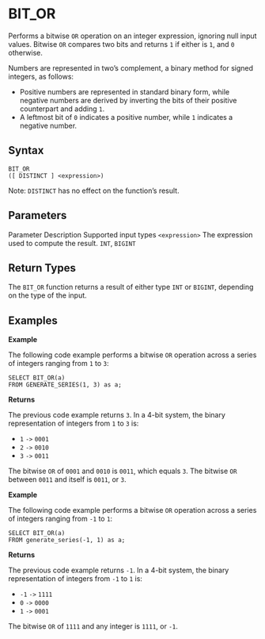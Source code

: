 # [](#bit_or)BIT\_OR

Performs a bitwise `OR` operation on an integer expression, ignoring null input values. Bitwise `OR` compares two bits and returns `1` if either is `1`, and `0` otherwise.

Numbers are represented in two’s complement, a binary method for signed integers, as follows:

- Positive numbers are represented in standard binary form, while negative numbers are derived by inverting the bits of their positive counterpart and adding `1`.
- A leftmost bit of `0` indicates a positive number, while `1` indicates a negative number.

## [](#syntax)Syntax

```
BIT_OR
([ DISTINCT ] <expression>)
```

Note: `DISTINCT` has no effect on the function’s result.

## [](#parameters)Parameters

Parameter Description Supported input types `<expression>` The expression used to compute the result. `INT`, `BIGINT`

## [](#return-types)Return Types

The `BIT_OR` function returns a result of either type `INT` or `BIGINT`, depending on the type of the input.

## [](#examples)Examples

**Example**

The following code example performs a bitwise `OR` operation across a series of integers ranging from `1` to `3`:

```
SELECT BIT_OR(a)
FROM GENERATE_SERIES(1, 3) as a;
```

**Returns**

The previous code example returns `3`. In a 4-bit system, the binary representation of integers from `1` to `3` is:

- `1` `->` `0001`
- `2` `->` `0010`
- `3` `->` `0011`

The bitwise `OR` of `0001` and `0010` is `0011`, which equals `3`. The bitwise `OR` between `0011` and itself is `0011`, or `3`.

**Example**

The following code example performs a bitwise `OR` operation across a series of integers ranging from `-1` to `1`:

```
SELECT BIT_OR(a)
FROM generate_series(-1, 1) as a;
```

**Returns**

The previous code example returns `-1`. In a 4-bit system, the binary representation of integers from `-1` to `1` is:

- `-1` `->` `1111`
- `0` `->` `0000`
- `1` `->` `0001`

The bitwise `OR` of `1111` and any integer is `1111`, or `-1`.